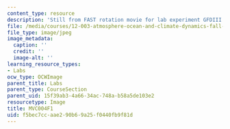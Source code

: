 ```yaml
---
content_type: resource
description: 'Still from FAST rotation movie for lab experiment GFDIII: Radial inflow.'
file: /media/courses/12-003-atmosphere-ocean-and-climate-dynamics-fall-2008/f5bec7ccaae290b69a25f0440fb9f81d_MVC004F1.jpg
file_type: image/jpeg
image_metadata:
  caption: ''
  credit: ''
  image-alt: ''
learning_resource_types:
- Labs
ocw_type: OCWImage
parent_title: Labs
parent_type: CourseSection
parent_uid: 15f39ab3-4a66-34ac-748a-b58a5de103e2
resourcetype: Image
title: MVC004F1
uid: f5bec7cc-aae2-90b6-9a25-f0440fb9f81d
---
```

